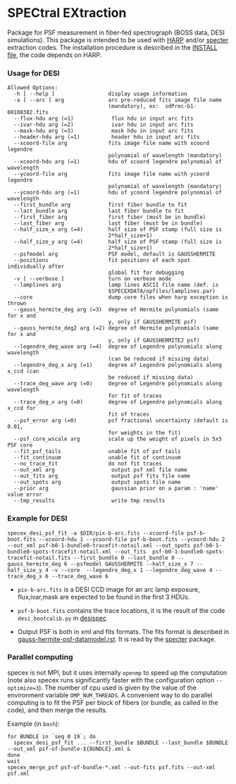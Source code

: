 # SPECtral EXtraction

Package for PSF measurement in fiber-fed spectrograph (BOSS data, DESI simulations).
This package is intended to be used with [HARP](https://github.com/tskisner/HARP) and/or [specter](https://github.com/desihub/specter) extraction codes.
The installation procedure is described in the [INSTALL file](INSTALL.md), the code depends on HARP.


### Usage for DESI 

```
Allowed Options:
  -h [ --help ]                 display usage information
  -a [ --arc ] arg              arc pre-reduced fits image file name 
                                (mandatory), ex:  sdProc-b1-00108382.fits
  --flux-hdu arg (=1)            flux hdu in input arc fits
  --ivar-hdu arg (=2)            ivar hdu in input arc fits
  --mask-hdu arg (=3)            mask hdu in input arc fits
  --header-hdu arg (=1)          header hdu in input arc fits
  --xcoord-file arg             fits image file name with xcoord legendre 
                                polynomial of wavelength (mandatory)
  --xcoord-hdu arg (=1)         hdu of xcoord legendre polynomial of wavelength
  --ycoord-file arg             fits image file name with ycoord legendre 
                                polynomial of wavelength (mandatory)
  --ycoord-hdu arg (=1)         hdu of ycoord legendre polynomial of wavelength
  --first_bundle arg            first fiber bundle to fit
  --last_bundle arg             last fiber bundle to fit
  --first_fiber arg             first fiber (must be in bundle)
  --last_fiber arg              last fiber (must be in bundle)
  --half_size_x arg (=4)        half size of PSF stamp (full size is 
                                2*half_size+1)
  --half_size_y arg (=4)        half size of PSF stamp (full size is 
                                2*half_size+1)
  --psfmodel arg                PSF model, default is GAUSSHERMITE
  --positions                   fit positions of each spot individually after 
                                global fit for debugging
  -v [ --verbose ]              turn on verbose mode
  --lamplines arg               lamp lines ASCII file name (def. is 
                                $SPECEXDATA/opfiles/lamplines.par)
  --core                        dump core files when harp exception is thrown
  --gauss_hermite_deg arg (=3)  degree of Hermite polynomials (same for x and 
                                y, only if GAUSSHERMITE psf)
  --gauss_hermite_deg2 arg (=2) degree of Hermite polynomials (same for x and 
                                y, only if GAUSSHERMITE2 psf)
  --legendre_deg_wave arg (=4)  degree of Legendre polynomials along wavelength
                                (can be reduced if missing data)
  --legendre_deg_x arg (=1)     degree of Legendre polynomials along x_ccd (can
                                be reduced if missing data)
  --trace_deg_wave arg (=0)     degree of Legendre polynomials along wavelength
                                for fit of traces
  --trace_deg_x arg (=0)        degree of Legendre polynomials along x_ccd for 
                                fit of traces
  --psf_error arg (=0)          psf fractional uncertainty (default is 0.01, 
                                for weights in the fit)
  --psf_core_wscale arg         scale up the weight of pixels in 5x5 PSF core
  --fit_psf_tails               unable fit of psf tails
  --fit_continuum               unable fit of continuum
  --no_trace_fit                do not fit traces
  --out_xml arg                  output psf xml file name
  --out_fits arg                 output psf fits file name
  --out_spots arg                output spots file name
  --prior arg                    gaussian prior on a param : 'name' value error
  --tmp_results                  write tmp results
```

### Example for DESI

```
specex_desi_psf_fit -a $DIR/pix-b-arc.fits --xcoord-file psf-b-boot.fits --xcoord-hdu 1 --ycoord-file psf-b-boot.fits --ycoord-hdu 2 --out_xml psf-b0-1-bundle0-tracefit-notail.xml --out_spots psf-b0-1-bundle0-spots-tracefit-notail.xml --out_fits  psf-b0-1-bundle0-spots-tracefit-notail.fits --first_bundle 0 --last_bundle 0 --gauss_hermite_deg 6 --psfmodel GAUSSHERMITE --half_size_x 7 --half_size_y 4 -v --core  --legendre_deg_x 1 --legendre_deg_wave 4 --trace_deg_x 6 --trace_deg_wave 6
```

 * `pix-b-arc.fits` is a DESI CCD image for an arc lamp exposure, flux,ivar,mask are expected to be found in the first 3 HDUs.

 * `psf-b-boot.fits` contains the trace locations, it is the result of the code `desi_bootcalib.py` in [desispec](https://github.com/desihub/desispec)

 * Output PSF is both in xml and fits formats. The fits format is described in [gauss-hermite-psf-datamodel.rst](doc/gauss-hermite-psf-datamodel.rst). It is read by the [specter](https://github.com/desihub/specter) package.


### Parallel computing

specex is not MPI, but it uses internally `openmp` to speed up the computation (note also specex runs significantly faster with the configuration option `--optimize=3`). The number of cpu used is given by the value of the environment variable `OMP_NUM_THREADS`. A convenient way to do parallel computing is to fit the PSF per block of fibers (or bundle, as called in the code), and then merge the results.

Example (in `bash`):

```
for BUNDLE in `seq 0 19`; do
  specex_desi_psf_fit ... --first_bundle $BUNDLE --last_bundle $BUNDLE --out_xml psf-of-bundle-${BUNDLE}.xml &
done
wait
specex_merge_psf psf-of-bundle-*.xml --out-fits psf.fits --out-xml  psf.xml
```





